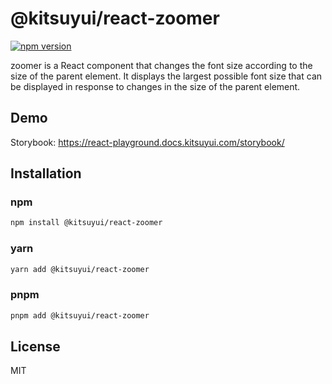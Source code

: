 # @kitsuyui/react-zoomer

[![npm version](https://badge.fury.io/js/@kitsuyui%2Freact-zoomer.svg)](https://badge.fury.io/js/@kitsuyui%2Freact-zoomer)

zoomer is a React component that changes the font size according to the size of the parent element. It displays the largest possible font size that can be displayed in response to changes in the size of the parent element.

## Demo

Storybook: https://react-playground.docs.kitsuyui.com/storybook/

## Installation

### npm

```sh
npm install @kitsuyui/react-zoomer
```

### yarn

```sh
yarn add @kitsuyui/react-zoomer
```

### pnpm

```sh
pnpm add @kitsuyui/react-zoomer
```

## License

MIT
